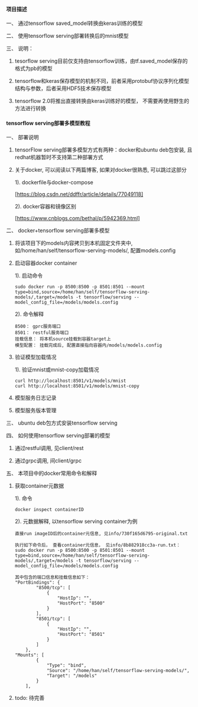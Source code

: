 #### 项目描述

一、 通过tensorflow saved_model转换由keras训练的模型

二、 使用tensorflow serving部署转换后的mnist模型

三、 说明：

 1. tesorflow serving目前仅支持由tensorflow训练，由tf.saved_model保存的格式为pb的模型
    
 2. tensorflow和keras保存模型的机制不同，前者采用protobuf协议序列化模型结构与参数，后者采用HDF5技术保存模型
    
 3. tensorflow 2.0将推出直接转换由keras训练好的模型， 不需要再使用野生的方法进行转换


#### tensorflow serving部署多模型教程

一、 部署说明

 1. tensorFlow serving部署多模型方式有两种：docker和ubuntu deb包安装, 且redhat机器暂时不支持第二种部署方式
 
 2. 关于docker, 可以阅读以下两篇博客, 如果对docker很熟悉, 可以跳过这部分
 
    1). dockerfile与docker-compose
        
      [https://blog.csdn.net/ddffr/article/details/77049118]
    
    2). docker容器和镜像区别
        
      [https://www.cnblogs.com/bethal/p/5942369.html]
    
 
二、 docker+tensorflow serving部署多模型
 
 1. 将该项目下的models内容拷贝到本机固定文件夹中, 如/home/han/self/tensorflow-serving-models/, 配置models.config
    
 2. 启动容器docker container
    
    1). 启动命令
    
        sudo docker run -p 8500:8500 -p 8501:8501 --mount type=bind,source=/home/han/self/tensorflow-serving-models/,target=/models -t tensorflow/serving --model_config_file=/models/models.config
        
    2). 命令解释
        
        8500： gprc服务端口
        8501： restful服务端口
        挂载信息： 将本机source挂载到容器target上
        模型配置： 挂载完成后, 配置直接指向容器内/models/models.config
 
 3. 验证模型加载情况
 
    1). 验证mnist或mnist-copy加载情况
        
        curl http://localhost:8501/v1/models/mnist
        curl http://localhost:8501/v1/models/mnist-copy
        
 4. 模型服务日志记录
 
 5. 模型服务版本管理        
    

三、 ubuntu deb包方式安装tensorflow serving

四、 如何使用tensorflow serving部署的模型

 1. 通过restful调用, 见client/rest
 
 2. 通过grpc调用, 间client/grpc


五、 本项目中的docker常用命令和解释
    
 1. 获取container元数据
 
    1). 命令
        
        docker inspect containerID
        
    2). 元数据解释, 以tensorflow serving container为例
    
        直接run imageID后的container元信息, 见info/730f165d6795-original.txt
        
        执行如下命令后， 查看container元信息， 见info/8b882918cc3a-run.txt：
        sudo docker run -p 8500:8500 -p 8501:8501 --mount type=bind,source=/home/han/self/tensorflow-serving-models/,target=/models -t tensorflow/serving --model_config_file=/models/models.config
        
        其中包含的端口信息和挂载信息如下：
        "PortBindings": {
                "8500/tcp": [
                    {
                        "HostIp": "",
                        "HostPort": "8500"
                    }
                ],
                "8501/tcp": [
                    {
                        "HostIp": "",
                        "HostPort": "8501"
                    }
                ]
            },
        "Mounts": [
                {
                    "Type": "bind",
                    "Source": "/home/han/self/tensorflow-serving-models/",
                    "Target": "/models"
                }
            ],
    
 2. todo: 待完善
        
        
        
        
    
        